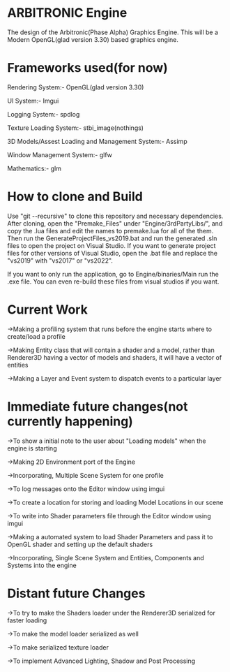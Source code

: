# ARBITRONIC Engine
The design of the Arbitronic(Phase Alpha) Graphics Engine. This will be a Modern OpenGL(glad version 3.30) based graphics engine. 

# Frameworks used(for now)
Rendering System:- OpenGL(glad version 3.30)

UI System:- Imgui

Logging System:- spdlog

Texture Loading System:- stbi_image(nothings)

3D Models/Assest Loading and Management System:- Assimp

Window Management System:- glfw

Mathematics:- glm

# How to clone and Build
Use "git --recursive" to clone this repository and necessary dependencies. 
After cloning, open the "Premake_Files" under "Engine/3rdPartyLibs/", and copy the .lua files and edit the names to premake.lua for all of the them.
Then run the GenerateProjectFiles_vs2019.bat and run the generated .sln files to open the project on Visual Studio. If you want to generate project files
for other versions of Visual Studio, open the .bat file and replace the "vs2019" with "vs2017" or "vs2022".

If you want to only run the application, go to Engine/binaries/Main run the .exe file. You can even re-build these files from visual studios if you want.

# Current Work
->Making a profiling system that runs before the engine starts where to create/load a profile

->Making Entity class that will contain a shader and a model, rather than Renderer3D having a vector of models and shaders, it will have a 
vector of entities

->Making a Layer and Event system to dispatch events to a particular layer

# Immediate future changes(not currently happening)
->To show a initial note to the user about "Loading models" when the engine is starting

->Making 2D Environment port of the Engine

->Incorporating, Multiple Scene System for one profile

->To log messages onto the Editor window using imgui

->To create a location for storing and loading Model Locations in our scene

->To write into Shader parameters file through the Editor window using imgui 

->Making a automated system to load Shader Parameters and pass it to OpenGL shader and setting up the default shaders

->Incorporating, Single Scene System and Entities, Components and Systems into the engine

# Distant future Changes
->To try to make the Shaders loader under the Renderer3D serialized for faster loading

->To make the model loader serialized as well

->To make serialized texture loader

->To implement Advanced Lighting, Shadow and Post Processing
